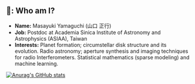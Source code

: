 ## 🔭: Who am I?
- **Name:** Masayuki Yamaguchi (山口 正行)
- **Job:** Postdoc at Academia Sinica Institute of Astronomy and Astrophysics (ASIAA), Taiwan
- **Interests:** Planet formation; circumstellar disk structure and its evolution. Radio astronomy; aperture synthesis and imaging techniques for radio Interferometers. Statistical mathematics (sparse modeling) and machine learning.

[![Anurag's GitHub stats](https://github-readme-stats.vercel.app/api?username=Y-Masayuki&theme=prussian&show_icons=true)](https://github.com/anuraghazra/github-readme-stats)
<!--
**Y-Masayuki/Y-Masayuki** is a ✨ _special_ ✨ repository because its `README.md` (this file) appears on your GitHub profile.

Here are some ideas to get you started:

- 🔭 I’m currently working on ...
- 🌱 I’m currently learning ...
- 👯 I’m looking to collaborate on ...
- 🤔 I’m looking for help with ...
- 💬 Ask me about ...
- 📫 How to reach me: ...
- 😄 Pronouns: ...
- ⚡ Fun fact: ...
-->
